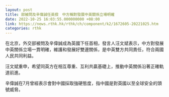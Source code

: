 ```yaml
---
layout: post
title: 部被問及辛偉誠任英揆　中方稱對發展中英關係立場明確
date: 2022-10-25 16:03:55.000000000 +08:00
link: https://news.rthk.hk/rthk/ch/component/k2/1672605-20221025.htm
categories: rthk
---
```


在北京，外交部被問及辛偉誠成為英國下任首相，發言人汪文斌表示，中方對發展中英關係立場一貫明確，維護和發展好雙邊關係，是中英雙方共同責任，符合兩國人民共同利益。

汪文斌重申，希望同英方在相互尊重、互利共贏基礎上，推動中英關係沿著正確軌道前進。

辛偉誠在7月曾經表示會對中國採取強硬態度，指中國是對英國以至全球安全的頭號威脅。
